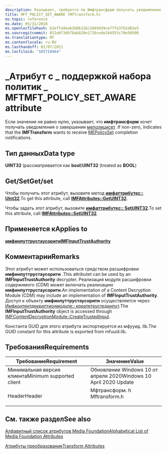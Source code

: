 ```yaml
---
description: Указывает, требуется ли Имфтрансформ получать уведомления о завершении Меполицисет.
title: MFT_POLICY_SET_AWARE (Mftransform.h)
ms.topic: reference
ms.date: 05/31/2018
ms.openlocfilehash: b2effa9eab2b0b126c2849d39ce7ffe3f62d81e5
ms.sourcegitcommit: 831e8f3db78ab820e1710cede244553c70e50500
ms.translationtype: MT
ms.contentlocale: ru-RU
ms.lasthandoff: 01/07/2021
ms.locfileid: "105719464"
---
```

# <a name="mft_policy_set_aware-attribute"></a><span data-ttu-id="02144-103">\_Атрибут с \_ поддержкой набора политик \_ MFT</span><span class="sxs-lookup"><span data-stu-id="02144-103">MFT\_POLICY\_SET\_AWARE attribute</span></span>

<span data-ttu-id="02144-104">Если значение не равно нулю, указывает, что **имфтрансформ** хочет получать уведомления о завершении [меполицисет](./mepolicyset.md) .</span><span class="sxs-lookup"><span data-stu-id="02144-104">If non-zero, indicates that the **IMFTransform** wants to receive [MEPolicySet](./mepolicyset.md) completion notifications.</span></span>

## <a name="data-type"></a><span data-ttu-id="02144-105">Тип данных</span><span class="sxs-lookup"><span data-stu-id="02144-105">Data type</span></span>

<span data-ttu-id="02144-106">**UINT32** (рассматривается как **bool**)</span><span class="sxs-lookup"><span data-stu-id="02144-106">**UINT32** (treated as **BOOL**)</span></span>

## <a name="getset"></a><span data-ttu-id="02144-107">Get/Set</span><span class="sxs-lookup"><span data-stu-id="02144-107">Get/set</span></span>

<span data-ttu-id="02144-108">Чтобы получить этот атрибут, вызовите метод [**имфаттрибутес:: UInt32**](/windows/win32/api/mfobjects/nf-mfobjects-imfattributes-getuint32).</span><span class="sxs-lookup"><span data-stu-id="02144-108">To get this attribute, call [**IMFAttributes::GetUINT32**](/windows/win32/api/mfobjects/nf-mfobjects-imfattributes-getuint32).</span></span>

<span data-ttu-id="02144-109">Чтобы задать этот атрибут, вызовите [**имфаттрибутес:: SetUINT32**](/windows/win32/api/mfobjects/nf-mfobjects-imfattributes-setuint32).</span><span class="sxs-lookup"><span data-stu-id="02144-109">To set this attribute, call [**IMFAttributes::SetUINT32**](/windows/win32/api/mfobjects/nf-mfobjects-imfattributes-setuint32).</span></span>

## <a name="applies-to"></a><span data-ttu-id="02144-110">Применяется к</span><span class="sxs-lookup"><span data-stu-id="02144-110">Applies to</span></span>

[<span data-ttu-id="02144-111">**имфинпуттрустаусорити**</span><span class="sxs-lookup"><span data-stu-id="02144-111">**IMFInputTrustAuthority**</span></span>](/windows/win32/api/mfidl/nn-mfidl-imfinputtrustauthority)

## <a name="remarks"></a><span data-ttu-id="02144-112">Комментарии</span><span class="sxs-lookup"><span data-stu-id="02144-112">Remarks</span></span>

<span data-ttu-id="02144-113">Этот атрибут может использоваться средством расшифровки **имфинпуттрустаусорити** .</span><span class="sxs-lookup"><span data-stu-id="02144-113">This attributet can be used by an **IMFInputTrustAuthority** decrypter.</span></span> <span data-ttu-id="02144-114">Реализация модуля расшифровки содержимого (CDM) может включать реализацию **имфинпуттрустаусорити**.</span><span class="sxs-lookup"><span data-stu-id="02144-114">An implementation of a Content Decryption Module (CDM) may include an implementation of **IMFInputTrustAuthority**.</span></span> <span data-ttu-id="02144-115">Доступ к объекту **имфинпуттрустаусорити** осуществляется через [Имфконтентдекриптионмодуле:: креатетрустединпут](/windows/win32/api/mfcontentdecryptionmodule/nf-mfcontentdecryptionmodule-imfcontentdecryptionmodule-createtrustedinput).</span><span class="sxs-lookup"><span data-stu-id="02144-115">The **IMFInputTrustAuthority** object is accessed through [IMFContentDecryptionModule::CreateTrustedInput](/windows/win32/api/mfcontentdecryptionmodule/nf-mfcontentdecryptionmodule-imfcontentdecryptionmodule-createtrustedinput).</span></span>


<span data-ttu-id="02144-116">Константа GUID для этого атрибута экспортируется из мфууид. lib.</span><span class="sxs-lookup"><span data-stu-id="02144-116">The GUID constant for this attribute is exported from mfuuid.lib.</span></span>

## <a name="requirements"></a><span data-ttu-id="02144-117">Требования</span><span class="sxs-lookup"><span data-stu-id="02144-117">Requirements</span></span>



| <span data-ttu-id="02144-118">Требование</span><span class="sxs-lookup"><span data-stu-id="02144-118">Requirement</span></span> | <span data-ttu-id="02144-119">Значение</span><span class="sxs-lookup"><span data-stu-id="02144-119">Value</span></span> |
|-------------------------------------|------------------------------------------------------------------------------------------|
| <span data-ttu-id="02144-120">Минимальная версия клиента</span><span class="sxs-lookup"><span data-stu-id="02144-120">Minimum supported client</span></span><br/> | <span data-ttu-id="02144-121">Обновление Windows 10 от апреля 2020</span><span class="sxs-lookup"><span data-stu-id="02144-121">Windows 10 April 2020 Update</span></span>   <br/>                                        |
| <span data-ttu-id="02144-122">Header</span><span class="sxs-lookup"><span data-stu-id="02144-122">Header</span></span><br/>                   | <dl> <span data-ttu-id="02144-123"><dt>Мфтрансформ. h</dt></span><span class="sxs-lookup"><span data-stu-id="02144-123"><dt>Mftransform.h</dt></span></span> </dl> |



## <a name="see-also"></a><span data-ttu-id="02144-124">См. также раздел</span><span class="sxs-lookup"><span data-stu-id="02144-124">See also</span></span>

<dl> <dt>

[<span data-ttu-id="02144-125">Алфавитный список атрибутов Media Foundation</span><span class="sxs-lookup"><span data-stu-id="02144-125">Alphabetical List of Media Foundation Attributes</span></span>](alphabetical-list-of-media-foundation-attributes.md)
</dt>  <dt>

[<span data-ttu-id="02144-126">Атрибуты преобразования</span><span class="sxs-lookup"><span data-stu-id="02144-126">Transform Attributes</span></span>](transform-attributes.md)
</dt> </dl>

 

 
